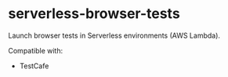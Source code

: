 # serverless-browser-tests

Launch browser tests in Serverless environments (AWS Lambda).

Compatible with:

- TestCafe
